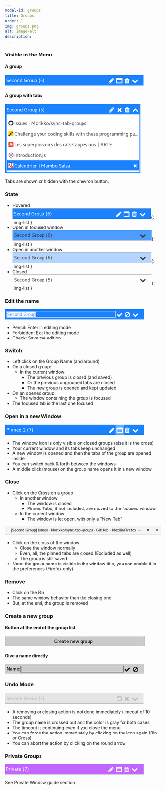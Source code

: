 ```yaml
---
modal-id: groups
title: Groups
order: 1
img: groups.png
alt: image-alt
description:
---
```

### Visible in the Menu

#### A group
![Group](img/guide/groups/group_hovered.png)

#### A group with tabs
![Group with tabs](img/guide/groups/group_tabs_hovered.png)

Tabs are shown or hidden with the chevron button.

### State 
- Hovered 
![Group hovered](img/guide/groups/group_hovered.png){: .img-list } 
- Open in focused window
![Group focused](img/guide/groups/group_focused.png){: .img-list }
- Open in another window
![Group opened](img/guide/groups/group_opened.png){: .img-list }
- Closed 
![Group closed](img/guide/groups/group_closed.png){: .img-list }

### Edit the name
![Group edited](img/guide/groups/group_edit.png)

 - Pencil: Enter in editing mode
 - Forbidden: Exit the editing mode
 - Check: Save the edition

### Switch
 - Left click on the Group Name (and around)
 - On a closed group:
   - In the current window:
     - The previous group is closed (and saved)
     - Or the previous ungrouped tabs are closed
     - The new group is opened and kept updated
 - On an opened group:
   - The window containing the group is focused
 - The focused tab is the last one focused

### Open in a new Window
![Group Open New](img/guide/groups/group_open_new.png)

 - The window icon is only visible on closed groups (else it is the cross)
 - Your current window and its tabs keep unchanged
 - A new window is opened and then the tabs of the group are opened inside
 - You can switch back & forth between the windows
 - A middle click (mouse) on the group name opens it in a new window 

### Close
 - Click on the Cross on a group
   - In another window
     - The window is closed
     - Pinned Tabs, if not included, are moved to the focused window
   - In the current window
     - The window is let open, with only a "New Tab"

![Top Window](img/guide/groups/group_top_window.png)

 - Click on the cross of the window
   - Close the window normally
   - Even, all, the pinned tabs are closed (Excluded as well)
   - The group is still saved
 - Note: the group name is visible in the window title, you can enable it in the preferences (Firefox only)

### Remove
  - Click on the Bin
  - The same window behavior than the closing one
  - But, at the end, the group is removed

### Create a new group

#### Button at the end of the group list
![Create Group](img/guide/groups/group_create.png)

#### Give a name directly
![Give a name](img/guide/groups/group_create_name.png)

### Undo Mode 
![Undo a critical action](img/guide/groups/group_undo.png)

  - A removing or closing action is not done immediately (timeout of 10 seconds)
  - The group name is crossed out and the color is gray for both cases
  - The timeout is continuing even if you close the menu
  - You can force the action immediately by clicking on the icon again (Bin or Cross)
  - You can abort the action by clicking on the round arrow

### Private Groups
![Private Group](img/guide/groups/group_private.png)

See Private Window guide section

